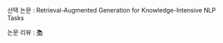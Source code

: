 선택 논문 : Retrieval-Augmented Generation for Knowledge-Intensive NLP Tasks

논문 리뷰 : [📚](https://aware-option-ea8.notion.site/Retrieval-Augmented-Generation-for-Knowledge-Intensive-NLP-Tasks-efcfe11701074ddd8afb6e3f23e58926?pvs=4)
